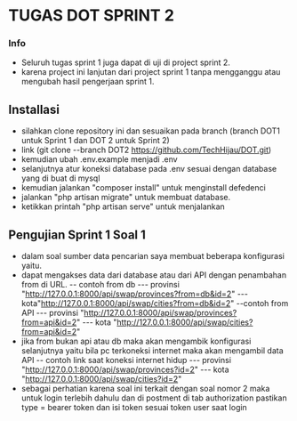 # TUGAS DOT SPRINT 2
### Info
- Seluruh tugas sprint 1 juga  dapat di uji di project sprint 2.
- karena project ini lanjutan dari project sprint 1 tanpa mengganggu atau mengubah hasil pengerjaan sprint 1.

## Installasi
- silahkan clone repository ini dan sesuaikan pada branch (branch DOT1 untuk Sprint 1 dan DOT 2 untuk Sprint 2) 
- link (git clone --branch DOT2 https://github.com/TechHijau/DOT.git)
- kemudian ubah .env.example menjadi .env 
- selanjutnya atur koneksi database pada .env sesuai dengan database yang di buat di mysql
- kemudian jalankan "composer install" untuk menginstall defedenci
- jalankan "php artisan migrate" untuk membuat database.
- ketikkan printah "php artisan serve" untuk menjalankan

## Pengujian Sprint 1 Soal 1
- dalam soal sumber data pencarian saya membuat beberapa konfigurasi yaitu.
- dapat mengakses data dari database atau dari API dengan penambahan from di URL.
-- contoh from db
--- provinsi "http://127.0.0.1:8000/api/swap/provinces?from=db&id=2"
--- kota"http://127.0.0.1:8000/api/swap/cities?from=db&id=2" 
--contoh from API
--- provinsi "http://127.0.0.1:8000/api/swap/provinces?from=api&id=2"
--- kota "http://127.0.0.1:8000/api/swap/cities?from=api&id=2"
- jika from bukan api atau db maka akan mengambik konfigurasi selanjutnya yaitu bila pc terkoneksi internet maka akan mengambil data API
 -- contoh link saat koneksi internet hidup
--- provinsi "http://127.0.0.1:8000/api/swap/provinces?id=2"
--- kota "http://127.0.0.1:8000/api/swap/cities?id=2"
- sebagai perhatian karena soal ini terkait dengan soal nomor 2 maka untuk login terlebih dahulu dan di postment di tab authorization pastikan type = bearer token dan isi token sesuai token user saat login

